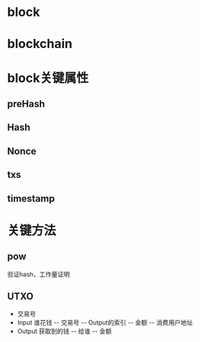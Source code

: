 
# block

# blockchain

# block关键属性
## preHash

## Hash

## Nonce

## txs

## timestamp

# 关键方法
## pow
验证hash，工作量证明

## UTXO
- 交易号
- Input
谁花钱
-- 交易号
-- Output的索引
-- 金额
-- 消费用户地址
- Output
获取到的钱
-- 给谁
-- 金额



# 